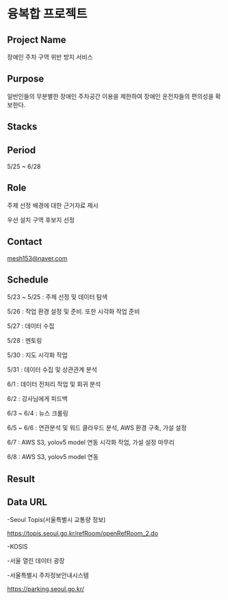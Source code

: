 # 융복합 프로젝트


## Project Name

장애인 주차 구역 위반 방지 서비스

## Purpose

일반인들의 무분별한 장애인 주차공간 이용을 제한하여 장애인 운전자들의 편의성을 확보한다.

## Stacks


## Period

5/25 ~ 6/28

## Role

주제 선정 배경에 대한 근거자료 제시

우선 설치 구역 후보지 선정

## Contact

mesh153@naver.com

## Schedule

5/23 ~ 5/25 : 주제 선정 및 데이터 탐색

5/26 : 작업 환경 설정 및 준비. 또한 시각화 작업 준비

5/27 : 데이터 수집

5/28 : 멘토링

5/30 : 지도 시각화 작업

5/31 : 데이터 수집 및 상관관계 분석

6/1 : 데이터 전처리 작업 및 회귀 분석 

6/2 : 강사님에게 피드백

6/3 ~ 6/4 : 뉴스 크롤링

6/5 ~ 6/6 : 연관분석 및 워드 클라우드 분석, AWS 환경 구축, 가설 설정

6/7 : AWS S3, yolov5 model 연동
      시각화 작업, 가설 설정 마무리
      
6/8 : AWS S3, yolov5 model 연동
## Result

## Data URL

-Seoul Topis(서울특별시 교통량 정보)

https://topis.seoul.go.kr/refRoom/openRefRoom_2.do

-KOSIS

-서울 열린 데이터 광장

-서울특별시 주차정보안내시스템

https://parking.seoul.go.kr/

